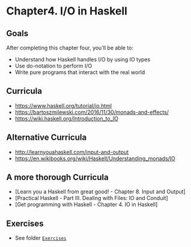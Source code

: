 # Chapter4. I/O in Haskell

## Goals
After completing this chapter four, you'll be able to:
 - Understand how Haskell handles I/O by using IO types
 - Use do-notation to perform I/O
 - Write pure programs that interact with the real world

## Curricula
 - https://www.haskell.org/tutorial/io.html
 - https://bartoszmilewski.com/2016/11/30/monads-and-effects/
 - https://wiki.haskell.org/Introduction_to_IO

## Alternative Curricula
 - http://learnyouahaskell.com/input-and-output
 - https://en.wikibooks.org/wiki/Haskell/Understanding_monads/IO

## A more thorough Curricula
 - [Learn you a Haskell from great good! - Chapter 8. Input and Output]
 - [Practical Haskell - Part III. Dealing with Files: IO and Conduit]
 - [Get programming with Haskell - Chapter 4. IO in Haskell]

## Exercises
  - See folder [`Exercises`](./Exercises)